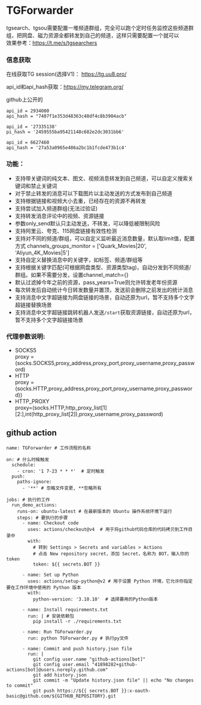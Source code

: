 # TGForwarder

tgsearch、tgsou需要配置一堆频道群组，完全可以跑个定时任务监控这些频道群组，把网盘、磁力资源全都转发到自己的频道，这样只需要配置一个就可以  
效果参考：https://t.me/s/tgsearchers  

### 信息获取
在线获取TG session(选择V1)： https://tg.uu8.pro/  

api_id和api_hash获取：https://my.telegram.org/  

github上公开的
```
api_id = 2934000
api_hash = "7407f1e353d48363c48df4c8b3904acb"

api_id = '27335138'
pi_hash = '2459555ba95421148c682e2dc3031bb6'

api_id = 6627460
api_hash = '27a53a0965e486a2bc1b1fcde473b1c4'
```

### 功能：
- 支持带关键词的纯文本、图文、视频消息转发到自己频道，可以自定义搜索关键词和禁止关键词
- 对于禁止转发的消息可以下载图片以主动发送的方式发布到自己频道
- 支持根据链接和视频大小去重，已经存在的资源不再转发
- 支持尝试加入频道群组(无法过验证)
- 支持转发消息评论中的视频、资源链接
- 参数only_send默认只主动发送，不转发，可以降低被限制风险
- 支持阿里云、夸克、115网盘链接有效性检测
- 支持对不同的频道/群组，可以自定义监听最近消息数量，默认取limit值，配置方式 channels_groups_monitor = ['Quark_Movies|20', 'Aliyun_4K_Movies|5']
- 支持自定义替换消息中的关键字，如标签、频道/群组等
- 支持根据关键字匹配(可根据网盘类型、资源类型tag)，自动分发到不同频道/群组。如果不需要分发，设置channel_match={}
- 默认过滤掉今年之前的资源，pass_years=True则允许转发老年份资源
- 每次转发后自动统计今日转发数量并置顶，发送前会删除之前发出的统计消息
- 支持消息中文字超链接为网盘链接的场景，自动还原为url，暂不支持多个文字超链接替换场景
- 支持消息中文字超链接跳转机器人发送`/start`获取资源链接，自动还原为url，暂不支持多个文字超链接场景



### 代理参数说明:
- SOCKS5  
proxy = (socks.SOCKS5,proxy_address,proxy_port,proxy_username,proxy_password)
- HTTP  
proxy = (socks.HTTP,proxy_address,proxy_port,proxy_username,proxy_password))
- HTTP_PROXY  
proxy=(socks.HTTP,http_proxy_list[1][2:],int(http_proxy_list[2]),proxy_username,proxy_password)


## github action
```
name: TGForwarder # 工作流程的名称
 
on: # 什么时候触发
  schedule:
    - cron: '1 7-23 * * *'  # 定时触发
  push:
    paths-ignore:
      - '**' # 忽略文件变更, **忽略所有
 
jobs: # 执行的工作
  run_demo_actions:
    runs-on: ubuntu-latest # 在最新版本的 Ubuntu 操作系统环境下运行
    steps: # 要执行的步骤
      - name: Checkout code
        uses: actions/checkout@v4  # 用于将github代码仓库的代码拷贝到工作目录中
        with:
          # 转到 Settings > Secrets and variables > Actions
          # 点击 New repository secret，添加 Secret，名称为 BOT，输入你的token
          token: ${{ secrets.BOT }}
 
      - name: Set up Python
        uses: actions/setup-python@v2 # 用于设置 Python 环境，它允许你指定要在工作环境中使用的 Python 版本
        with:
          python-version: '3.10.10'  # 选择要用的Python版本

      - name: Install requirements.txt
        run: | # 安装依赖包
          pip install -r ./requirements.txt 
 
      - name: Run TGForwarder.py
        run: python TGForwarder.py # 执行py文件

      - name: Commit and push history.json file
        run: |
          git config user.name "github-actions[bot]"
          git config user.email "41898282+github-actions[bot]@users.noreply.github.com"
          git add history.json
          git commit -m "Update history.json file" || echo "No changes to commit"
          git push https://${{ secrets.BOT }}:x-oauth-basic@github.com/${GITHUB_REPOSITORY}.git
```
